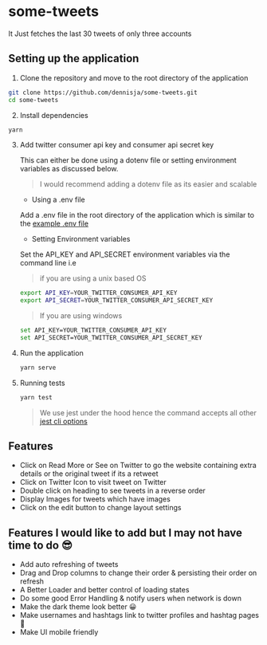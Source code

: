 # some-tweets

It Just fetches the last 30 tweets of only three accounts

## Setting up the application

1. Clone the repository and move to the root directory of the application

```sh
git clone https://github.com/dennisja/some-tweets.git
cd some-tweets
```

2. Install dependencies

```sh
yarn
```

3. Add twitter consumer api key and consumer api secret key

   This can either be done using a dotenv file or setting environment variables as discussed below.

   > I would recommend adding a dotenv file as its easier and scalable

   - Using a .env file

   Add a .env file in the root directory of the application which is similar to the [example .env file](.env.example)

   - Setting Environment variables

   Set the API_KEY and API_SECRET environment variables via the command line i.e

   > if you are using a unix based OS

   ```sh
   export API_KEY=YOUR_TWITTER_CONSUMER_API_KEY
   export API_SECRET=YOUR_TWITTER_CONSUMER_API_SECRET_KEY
   ```

   > If you are using windows

   ```sh
   set API_KEY=YOUR_TWITTER_CONSUMER_API_KEY
   set API_SECRET=YOUR_TWITTER_CONSUMER_API_SECRET_KEY
   ```

4. Run the application

   ```sh
   yarn serve
   ```

5. Running tests

   ```sh
   yarn test
   ```

   > We use jest under the hood hence the command accepts all other [jest cli options](https://jestjs.io/docs/en/cli)

## Features

- Click on Read More or See on Twitter to go the website containing extra details or the original tweet if its a retweet
- Click on Twitter Icon to visit tweet on Twitter
- Double click on heading to see tweets in a reverse order
- Display Images for tweets which have images
- Click on the edit button to change layout settings

## Features I would like to add but I may not have time to do 😎

- Add auto refreshing of tweets
- Drag and Drop columns to change their order & persisting their order on refresh
- A Better Loader and better control of loading states
- Do some good Error Handling & notify users when network is down
- Make the dark theme look better 😀
- Make usernames and hashtags link to twitter profiles and hashtag pages 🎉
- Make UI mobile friendly

